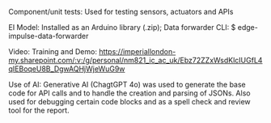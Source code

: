 Component/unit tests: Used for testing sensors, actuators and APIs

EI Model: Installed as an Arduino library (.zip); Data forwarder CLI: $ edge-impulse-data-forwarder

Video: Training and Demo: https://imperiallondon-my.sharepoint.com/:v:/g/personal/nm821_ic_ac_uk/Ebz72ZZxWsdKlcIUGfL4qIEBoqeU8B_DgwAQHjWjeWuG9w

Use of AI: Generative AI (ChagtGPT 4o) was used to generate the base code for API calls and to handle the creation and parsing of JSONs. Also used for debugging certain code blocks and as a spell check and review tool for the report. 
